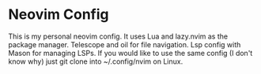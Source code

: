 # Neovim Config
This is my personal neovim config. It uses Lua and lazy.nvim as the package manager.
Telescope and oil for file navigation. Lsp config with Mason for managing LSPs. If you would
like to use the same config (I don't know why) just git clone into ~/.config/nvim on Linux.
